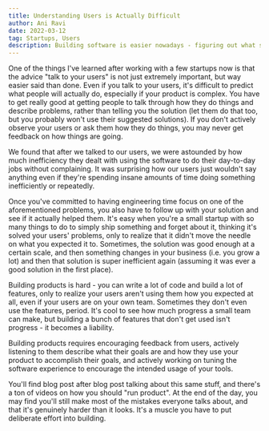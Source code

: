 ```yaml
---
title: Understanding Users is Actually Difficult
author: Ani Ravi
date: 2022-03-12
tag: Startups, Users
description: Building software is easier nowadays - figuring out what software to build is tough.
---
```


One of the things I've learned after working with a few startups now is that the advice "talk to your users" is not just extremely important, but way easier said than done. Even if you talk to your users, it's difficult to predict what people will actually do, especially if your product is complex. You have to get really good at getting people to talk through how they do things and describe problems, rather than telling you the solution (let them do that too, but you probably won't use their suggested solutions). If you don't actively observe your users or ask them how they do things, you may never get feedback on how things are going.

We found that after we talked to our users, we were astounded by how much inefficiency they dealt with using the software to do their day-to-day jobs without complaining. It was surprising how our users just wouldn't say anything even if they're spending insane amounts of time doing something inefficiently or repeatedly.

Once you've committed to having engineering time focus on one of the aforementioned problems, you also have to follow up with your solution and see if it actually helped them. It's easy when you're a small startup with so many things to do to simply ship something and forget about it, thinking it's solved your users' problems, only to realize that it didn't move the needle on what you expected it to. Sometimes, the solution was good enough at a certain scale, and then something changes in your business (i.e. you grow a lot) and then that solution is super inefficient again (assuming it was ever a good solution in the first place).

Building products is hard - you can write a lot of code and build a lot of features, only to realize your users aren't using them how you expected at all, even if your users are on your own team. Sometimes they don't even use the features, period. It's cool to see how much progress a small team can make, but building a bunch of features that don't get used isn't progress - it becomes a liability.

Building products requires encouraging feedback from users, actively listening to them describe what their goals are and how they use your product to accomplish their goals, and actively working on tuning the software experience to encourage the intended usage of your tools.

You'll find blog post after blog post talking about this same stuff, and there's a ton of videos on how you should "run product". At the end of the day, you may find you'll still make most of the mistakes everyone talks about, and that it's genuinely harder than it looks. It's a muscle you have to put deliberate effort into building.
